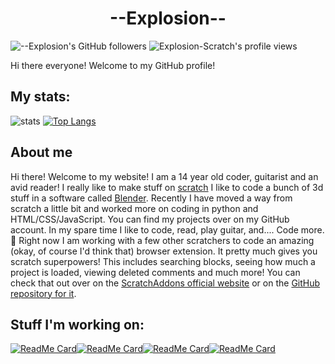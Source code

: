 # <div align="center">--Explosion--</div>

![--Explosion's GitHub followers](https://img.shields.io/github/followers/Explosion-Scratch?style=social) ![Explosion-Scratch's profile views](https://komarev.com/ghpvc/?username=explosion-scratch)

Hi there everyone! Welcome to my GitHub profile! 

## My stats:
![stats](https://github-readme-stats.vercel.app/api?username=Explosion-Scratch&include_all_commits=true&show_icons=true&theme=prussian&count_private=true&cache_seconds=1801)
[![Top Langs](https://github-readme-stats.vercel.app/api/top-langs/?username=Explosion-Scratch&theme=prussian&layout=compact)](explosion.cf)
## About me
Hi there! Welcome to my website! I am a 14 year old coder, guitarist and an avid reader! I really like to make stuff on [scratch](https://scratch.mit.edu/users/--explosion--) I like to code a bunch of 3d stuff in a software called [Blender](blender.org). Recently I have moved a way from scratch a little bit and worked more on coding in python and HTML/CSS/JavaScript. You can find my projects over on my GitHub account. In my spare time I like to code, read, play guitar, and.... Code more. 🤦 Right now I am working with a few other scratchers to code an amazing (okay, of course I'd think that) browser extension. It pretty much gives you scratch superpowers! This includes searching blocks, seeing how much a project is loaded, viewing deleted comments and much more! You can check that out over on the [ScratchAddons official website](scratchaddons.com) or on the [GitHub repository for it](github.com/scratchaddons/scratchaddons).
## Stuff I'm working on:
[![ReadMe Card](https://github-readme-stats.vercel.app/api/pin/?username=Explosion-Scratch&repo=explosion-scratch.github.io&theme=prussian)](https://github.com/explosion-scratch/explosion-scratch.github.io)[![ReadMe Card](https://github-readme-stats.vercel.app/api/pin/?username=Explosion-Scratch&repo=projects&theme=prussian)](https://github.com/explosion-scratch/projects)[![ReadMe Card](https://github-readme-stats.vercel.app/api/pin/?username=Explosion-Scratch&repo=chat-app&theme=prussian)](https://github.com/explosion-scratch/chat-app)[![ReadMe Card](https://github-readme-stats.vercel.app/api/pin/?username=Explosion-Scratch&repo=URL-Shortener&theme=prussian)](https://github.com/explosion-scratch/URL-Shortener)
